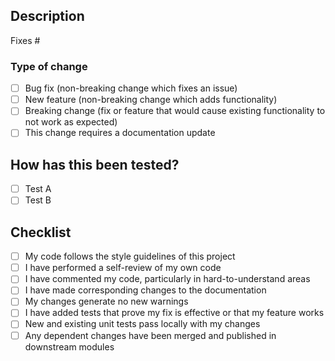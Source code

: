 ## Description

<!-- Please include a summary of the change and which issue is fixed. Please also include relevant motivation and context. List any dependencies that are required for this change. --->

Fixes # <!-- (GH issue) -->

### Type of change

<!-- Please delete options that are not relevant. --->

- [ ] Bug fix (non-breaking change which fixes an issue)
- [ ] New feature (non-breaking change which adds functionality)
- [ ] Breaking change (fix or feature that would cause existing functionality to not work as expected)
- [ ] This change requires a documentation update

## How has this been tested?

<!-- Please describe the tests that you ran to verify your changes. Provide instructions so we can reproduce. Please also list any relevant details for your test configuration --->

- [ ] Test A
- [ ] Test B

## Checklist

- [ ] My code follows the style guidelines of this project
- [ ] I have performed a self-review of my own code
- [ ] I have commented my code, particularly in hard-to-understand areas
- [ ] I have made corresponding changes to the documentation
- [ ] My changes generate no new warnings
- [ ] I have added tests that prove my fix is effective or that my feature works
- [ ] New and existing unit tests pass locally with my changes
- [ ] Any dependent changes have been merged and published in downstream modules
